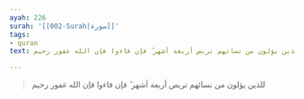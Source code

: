 ```yaml
---
ayah: 226
surah: '[[002-Surah|سورة]]'
tags:
- quran
text: للذين يؤلون من نسائهم تربص أربعة أشهر ۖ فإن فاءوا فإن الله غفور رحيم

---
```

> للذين يؤلون من نسائهم تربص أربعة أشهر ۖ فإن فاءوا فإن الله غفور رحيم

